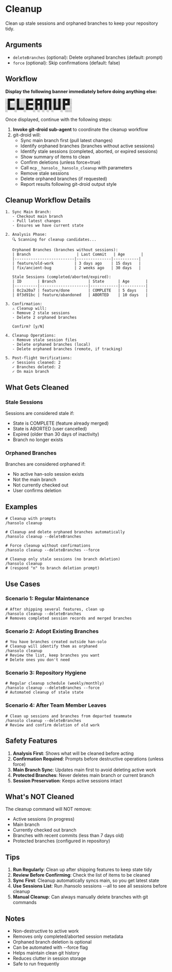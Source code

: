 # Cleanup

Clean up stale sessions and orphaned branches to keep your repository tidy.

## Arguments

- `deleteBranches` (optional): Delete orphaned branches (default: prompt)
- `force` (optional): Skip confirmations (default: false)

## Workflow

**Display the following banner immediately before doing anything else:**

```
░█▀▀░█░░░█▀▀░█▀█░█▀█░█░█░█▀█░
░█░░░█░░░█▀▀░█▀█░█░█░█░█░█▀▀░
░▀▀▀░▀▀▀░▀▀▀░▀░▀░▀░▀░▀▀▀░▀░░░
```

Once displayed, continue with the following steps:

1. **Invoke git-droid sub-agent** to coordinate the cleanup workflow
2. git-droid will:
   - Sync main branch first (pull latest changes)
   - Identify orphaned branches (branches without active sessions)
   - Identify stale sessions (completed, aborted, or expired sessions)
   - Show summary of items to clean
   - Confirm deletions (unless force=true)
   - Call `mcp__hansolo__hansolo_cleanup` with parameters
   - Remove stale sessions
   - Delete orphaned branches (if requested)
   - Report results following git-droid output style

## Cleanup Workflow Details

```
1. Sync Main Branch:
   - Checkout main branch
   - Pull latest changes
   - Ensures we have current state

2. Analysis Phase:
   🔍 Scanning for cleanup candidates...

   Orphaned Branches (branches without sessions):
   | Branch                    | Last Commit   | Age       |
   |--------------------------|---------------|-----------|
   | feature/old-work         | 3 days ago    | 15 days   |
   | fix/ancient-bug          | 2 weeks ago   | 30 days   |

   Stale Sessions (completed/aborted/expired):
   | ID       | Branch              | State      | Age       |
   |----------|---------------------|------------|-----------|
   | 0c2a20a7 | feature/done        | COMPLETE   | 5 days    |
   | 8f3d91bc | feature/abandoned   | ABORTED    | 10 days   |

3. Confirmation:
   ⚠ Cleanup will:
   - Remove 2 stale sessions
   - Delete 2 orphaned branches

   Confirm? [y/N]

4. Cleanup Operations:
   - Remove stale session files
   - Delete orphaned branches (local)
   - Delete orphaned branches (remote, if tracking)

5. Post-flight Verifications:
   ✓ Sessions cleaned: 2
   ✓ Branches deleted: 2
   ✓ On main branch
```

## What Gets Cleaned

### Stale Sessions
Sessions are considered stale if:
- State is COMPLETE (feature already merged)
- State is ABORTED (user cancelled)
- Expired (older than 30 days of inactivity)
- Branch no longer exists

### Orphaned Branches
Branches are considered orphaned if:
- No active han-solo session exists
- Not the main branch
- Not currently checked out
- User confirms deletion

## Examples

```
# Cleanup with prompts
/hansolo cleanup

# Cleanup and delete orphaned branches automatically
/hansolo cleanup --deleteBranches

# Force cleanup without confirmations
/hansolo cleanup --deleteBranches --force

# Cleanup only stale sessions (no branch deletion)
/hansolo cleanup
# (respond "n" to branch deletion prompt)
```

## Use Cases

### Scenario 1: Regular Maintenance
```
# After shipping several features, clean up
/hansolo cleanup --deleteBranches
# Removes completed session records and merged branches
```

### Scenario 2: Adopt Existing Branches
```
# You have branches created outside han-solo
# Cleanup will identify them as orphaned
/hansolo cleanup
# Review the list, keep branches you want
# Delete ones you don't need
```

### Scenario 3: Repository Hygiene
```
# Regular cleanup schedule (weekly/monthly)
/hansolo cleanup --deleteBranches --force
# Automated cleanup of stale state
```

### Scenario 4: After Team Member Leaves
```
# Clean up sessions and branches from departed teammate
/hansolo cleanup --deleteBranches
# Review and confirm deletion of old work
```

## Safety Features

1. **Analysis First**: Shows what will be cleaned before acting
2. **Confirmation Required**: Prompts before destructive operations (unless force)
3. **Main Branch Sync**: Updates main first to avoid deleting active work
4. **Protected Branches**: Never deletes main branch or current branch
5. **Session Preservation**: Keeps active sessions intact

## What's NOT Cleaned

The cleanup command will NOT remove:
- Active sessions (in progress)
- Main branch
- Currently checked out branch
- Branches with recent commits (less than 7 days old)
- Protected branches (configured in repository)

## Tips

1. **Run Regularly**: Clean up after shipping features to keep state tidy
2. **Review Before Confirming**: Check the list of items to be cleaned
3. **Sync First**: Cleanup automatically syncs main, so you get latest state
4. **Use Sessions List**: Run /hansolo sessions --all to see all sessions before cleanup
5. **Manual Cleanup**: Can always manually delete branches with git commands

## Notes

- Non-destructive to active work
- Removes only completed/aborted session metadata
- Orphaned branch deletion is optional
- Can be automated with --force flag
- Helps maintain clean git history
- Reduces clutter in session storage
- Safe to run frequently
